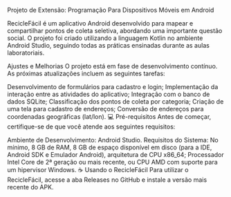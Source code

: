 Projeto de Extensão: Programação Para Dispositivos Móveis em Android

RecicleFácil é um aplicativo Android desenvolvido para mapear e compartilhar pontos de coleta seletiva, abordando uma importante questão social. O projeto foi criado utilizando a linguagem Kotlin no ambiente Android Studio, seguindo todas as práticas ensinadas durante as aulas laboratoriais.

Ajustes e Melhorias
O projeto está em fase de desenvolvimento contínuo. As próximas atualizações incluem as seguintes tarefas:

Desenvolvimento de formulários para cadastro e login;
Implementação da interação entre as atividades do aplicativo;
Integração com o banco de dados SQLite;
Classificação dos pontos de coleta por categoria;
Criação de uma tela para cadastro de endereços;
Conversão de endereços para coordenadas geográficas (lat/lon).
💻 Pré-requisitos
Antes de começar, certifique-se de que você atende aos seguintes requisitos:

Ambiente de Desenvolvimento: Android Studio.
Requisitos do Sistema: No mínimo, 8 GB de RAM, 8 GB de espaço disponível em disco (para a IDE, Android SDK e Emulador Android), arquitetura de CPU x86_64; Processador Intel Core de 2ª geração ou mais recente, ou CPU AMD com suporte para um hipervisor Windows.
☕ Usando o RecicleFácil
Para utilizar o RecicleFácil, acesse a aba Releases no GitHub e instale a versão mais recente do APK.


